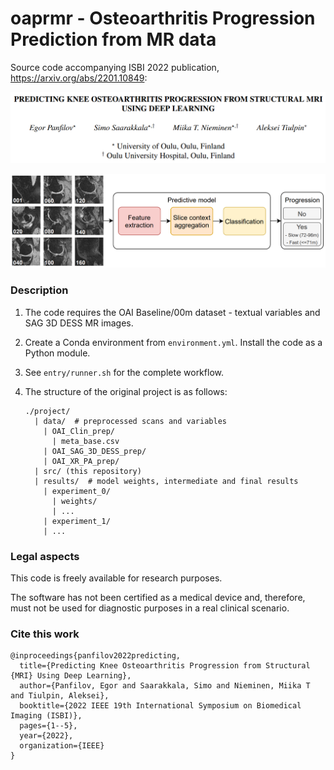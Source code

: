 # oaprmr - Osteoarthritis Progression Prediction from MR data

Source code accompanying ISBI 2022 publication, https://arxiv.org/abs/2201.10849:

<p align="center">
<img src="doc/pic_title.png" width="700" alt="Title"/> 
</p>

<p align="center">
<img src="doc/pic_fig1.png" width="700" alt="Method summary"/> 
</p>

### Description

1. The code requires the OAI Baseline/00m dataset - textual variables and SAG 3D DESS MR
 images.

2. Create a Conda environment from `environment.yml`. Install the code as a Python module.

3. See `entry/runner.sh` for the complete workflow.
 
4. The structure of the original project is as follows:
    ```
    ./project/
      | data/  # preprocessed scans and variables
        | OAI_Clin_prep/
          | meta_base.csv
        | OAI_SAG_3D_DESS_prep/
        | OAI_XR_PA_prep/
      | src/ (this repository)
      | results/  # model weights, intermediate and final results 
        | experiment_0/
          | weights/
          | ...
        | experiment_1/
        | ...
    ```

### Legal aspects

This code is freely available for research purposes.

The software has not been certified as a medical device and, therefore, must not be used
for diagnostic purposes in a real clinical scenario.

### Cite this work

```
@inproceedings{panfilov2022predicting,
  title={Predicting Knee Osteoarthritis Progression from Structural {MRI} Using Deep Learning},
  author={Panfilov, Egor and Saarakkala, Simo and Nieminen, Miika T and Tiulpin, Aleksei},
  booktitle={2022 IEEE 19th International Symposium on Biomedical Imaging (ISBI)},
  pages={1--5},
  year={2022},
  organization={IEEE}
}
```
